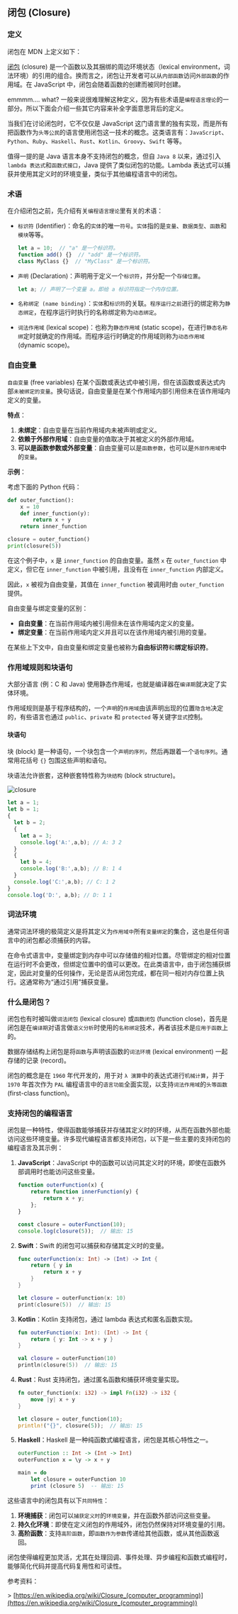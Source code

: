 ## 闭包 (Closure) 
### 定义

闭包在 MDN 上定义如下：

[闭包](https://developer.mozilla.org/zh-CN/docs/Web/JavaScript/Closures) (closure) 是一个函数以及其捆绑的周边环境状态（lexical environment，词法环境）的引用的组合。换而言之，闭包让开发者可以从`内部函数`访问`外部函数`的作用域。在 JavaScript 中，闭包会随着函数的创建而被同时创建。

emmmm.... what? 一般来说很难理解这种定义，因为有些术语是`编程语言理论`的一部分。所以下面会介绍一些其它内容来补全字面意思背后的定义。

当我们在讨论闭包时，它不仅仅是 JavaScript 这门语言里的独有实现，而是所有把函数作为`头等公民`的语言使用闭包这一技术的概念。这类语言有：`JavaScript`、`Python`、`Ruby`、`Haskell`、`Rust`、`Kotlin`、`Groovy`、`Swift` 等等。

值得一提的是 Java 语言本身不支持闭包的概念，但自 `Java 8` 以来，通过引入 `lambda 表达式`和`函数式接口`，Java 提供了类似闭包的功能。Lambda 表达式可以捕获并使用其定义时的环境变量，类似于其他编程语言中的闭包。

### 术语

在介绍闭包之前，先介绍有关`编程语言理论`里有关的术语：

* `标识符` (Identifier)：命名的`实体`的唯一`符号`。`实体`指的是`变量`、`数据类型`、`函数`和`模块`等等。

  ``` ts
  let a = 10;  // "a" 是一个标识符。
  function add() {}  // "add" 是一个标识符。
  class MyClass {}  // "MyClass" 是一个标识符。
  ```

* `声明` (Declaration)：声明用于定义一个`标识符`，并分配一个`存储位置`。
  
  ``` ts
  let a; // 声明了一个变量 a。即给 a 标识符指定一个内存位置。
  ```

* `名称绑定 (name binding)`：`实体`和`标识符`的关联。`程序运行之前`进行的绑定称为`静态绑定`，在程序运行时执行的名称绑定称为`动态绑定`。

* `词法作用域` (lexical scope)：也称为`静态作用域` (static scope)，在进行`静态名称绑`定时就确定的作用域。而程序运行时确定的作用域则称为`动态作用域` (dynamic scope)。

### 自由变量

`自由变量` (free variables) 在某个函数或表达式中被引用，但在该函数或表达式内部`未被绑定的变量`。换句话说，自由变量是在某个作用域内部引用但未在该作用域内定义的变量。

**特点**：

1. **未绑定**：自由变量在当前作用域内未被声明或定义。
2. **依赖于外部作用域**：自由变量的值取决于其被定义的外部作用域。
3. **可以是函数参数或外部变量**：自由变量可以是`函数参数`，也可以是`外部作用域`中的`变量`。

**示例**：

考虑下面的 Python 代码：

```python
def outer_function():
    x = 10
    def inner_function(y):
        return x + y
    return inner_function

closure = outer_function()
print(closure(5))
```

在这个例子中，`x` 是 `inner_function` 的自由变量。虽然 `x` 在 `outer_function` 中定义，但它在 `inner_function` 中被引用，且没有在 `inner_function` 内部定义。

因此，`x` 被视为自由变量，其值在 `inner_function` 被调用时由 `outer_function` 提供。

自由变量与绑定变量的区别：

* **自由变量**：在当前作用域内被引用但未在该作用域内定义的变量。
* **绑定变量**：在当前作用域内定义并且可以在该作用域内被引用的变量。

在某些上下文中，自由变量和绑定变量也被称为**自由标识符**和**绑定标识符**。

### 作用域规则和块语句

大部分语言 (例：C 和 Java) 使用静态作用域，也就是编译器在`编译期`就决定了实体环境。

作用域规则是基于程序结构的，一个`声明`的`作用域`由该声明出现的位置`隐含地`决定的，有些语言也通过 `public`、`private` 和 `protected` 等关键字`显式`控制。

#### 块语句

块 (block) 是一种语句，一个块包含一个`声明的序列`，然后再跟着一个`语句序列`。通常用花括号 `{}` 包围这些声明和语句。

块语法允许嵌套，这种嵌套特性称为`块结构` (block structure)。

![closure](closure.svg)

``` ts
let a = 1;
let b = 1;
{
  let b = 2;
  {
    let a = 3;
    console.log('A:',a,b); // A: 3 2
  }
  {
    let b = 4;
    console.log('B:',a,b); // B: 1 4
  }
  console.log('C:',a,b); // C: 1 2
}
console.log('D:', a,b); // D: 1 1
```

### 词法环境

通常词法环境的极简定义是将其定义为`作用域中`所有`变量绑定`的集合，这也是任何语言中的闭包都必须捕获的内容。

在命令式语言中，变量绑定到内存中可以存储值的相对位置。尽管绑定的相对位置在运行时不会更改，但绑定位置中的值可以更改。在此类语言中，由于闭包捕获绑定，因此对变量的任何操作，无论是否从闭包完成，都在同一相对内存位置上执行。这通常称为“通过引用”捕获变量。

### 什么是闭包？

闭包也有时被叫做`词法闭包` (lexical closure) 或`函数闭包` (function close)，首先是闭包是在`编译期`对语言做`语义分析`时使用的`名称绑定`技术，再者该技术是`应用于函数`上的。

数据存储结构上闭包是将`函数`与声明该函数的`词法环境` (lexical environment) 一起存储的记录 (record)。

闭包的概念是在 `1960` 年代开发的，用于对 `λ 演算`中的表达式进行`机械计算`，并于 `1970` 年首次作为 `PAL` 编程语言中的`语言功能`全面实现，以支持`词法作用域`的`头等函数` (first-class function)。

### 支持闭包的编程语言

闭包是一种特性，使得函数能够捕获并存储其定义时的环境，从而在函数外部也能访问这些环境变量。许多现代编程语言都支持闭包，以下是一些主要的支持闭包的编程语言及其示例：

1. **JavaScript**：JavaScript 中的函数可以访问其定义时的环境，即使在函数外部调用时也能访问这些变量。

   ```javascript
   function outerFunction(x) {
       return function innerFunction(y) {
           return x + y;
       };
   }

   const closure = outerFunction(10);
   console.log(closure(5));  // 输出: 15
   ```

2. **Swift**：Swift 的闭包可以捕获和存储其定义时的变量。

   ```swift
   func outerFunction(x: Int) -> (Int) -> Int {
       return { y in
           return x + y
       }
   }

   let closure = outerFunction(x: 10)
   print(closure(5))  // 输出: 15
   ```

3. **Kotlin**：Kotlin 支持闭包，通过 lambda 表达式和匿名函数实现。

   ```kotlin
   fun outerFunction(x: Int): (Int) -> Int {
       return { y: Int -> x + y }
   }

   val closure = outerFunction(10)
   println(closure(5))  // 输出: 15
   ```

4. **Rust**：Rust 支持闭包，通过匿名函数和捕获环境变量实现。
  
   ```rust
   fn outer_function(x: i32) -> impl Fn(i32) -> i32 {
       move |y| x + y
   }

   let closure = outer_function(10);
   println!("{}", closure(5));  // 输出: 15
   ```

5. **Haskell**：Haskell 是一种纯函数式编程语言，闭包是其核心特性之一。

   ```haskell
   outerFunction :: Int -> (Int -> Int)
   outerFunction x = \y -> x + y

   main = do
       let closure = outerFunction 10
       print (closure 5)  -- 输出: 15
   ```

这些语言中的闭包具有以下`共同特性`：

1. **环境捕获**：闭包可以`捕获定义时`的`环境变量`，并在函数外部访问这些变量。
2. **持久化环境**：即使在定义闭包的作用域外，闭包仍然保持对环境变量的引用。
3. **高阶函数**：支持`高阶函数`，即`函数作为参数`传递给其他函数，或从其他函数返回。

闭包使得编程更加灵活，尤其在处理回调、事件处理、异步编程和函数式编程时，能够简化代码并提高代码复用性和可读性。

参考资料：

\> [https://en.wikipedia.org/wiki/Closure_(computer_programming)](https://en.wikipedia.org/wiki/Closure_(computer_programming))
